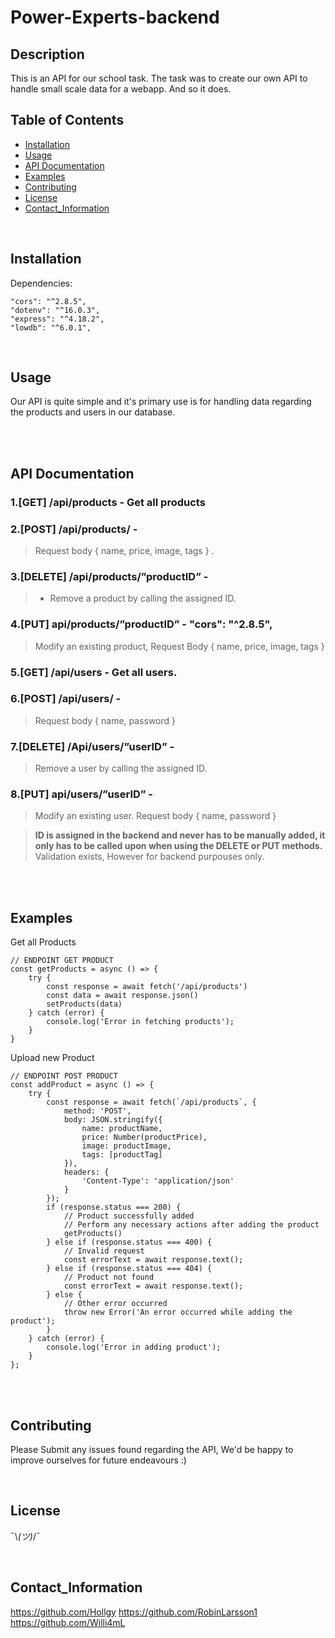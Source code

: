 # Power-Experts-backend

## Description
This is an API for our school task. The task was to create our own API to handle small scale data for a webapp.
And so it does.

## Table of Contents
- [Installation](#installation)
- [Usage](#usage)
- [API Documentation](#api-documentation)
- [Examples](#examples)
- [Contributing](#Contributing)
- [License](#License)
- [Contact_Information](#Contact_Information)





<br>


## Installation
<a name="installation"></a>
Dependencies:

    "cors": "^2.8.5",
    "dotenv": "^16.0.3",
    "express": "^4.18.2",
    "lowdb": "^6.0.1",

<br>

## Usage
<a name="usage"></a>
Our API is quite simple and it's primary use is for handling data regarding the products and users in our database. 




<br>
<br>



## API Documentation
<a name="api-documentation"></a>

### 1.[GET]  /api/products - Get all products
### 2.[POST]  /api/products/ - 
> Request body { name, price, image, tags } .
### 3.[DELETE] /api/products/”productID” -
> - Remove a product by calling the assigned ID.
### 4.[PUT] api/products/”productID” - "cors": "^2.8.5",
> Modify an existing product, Request Body { name, price, image, tags }
### 5.[GET] /api/users - Get all users.
### 6.[POST] /api/users/ - 
> Request body { name, password }
### 7.[DELETE]  /Api/users/”userID” -
> Remove a user by calling the assigned ID.
### 8.[PUT] api/users/”userID” -
> Modify an existing user. Request body { name, password }

> **ID is assigned in the backend and never has to be manually added, it only has to be called upon when using the DELETE or PUT methods.**
> Validation exists, However for backend purpouses only.




<br>
<br>


## Examples
<a name="examples"></a>
Get all Products 

    // ENDPOINT GET PRODUCT
    const getProducts = async () => {
        try {
            const response = await fetch('/api/products')
            const data = await response.json()
            setProducts(data)
        } catch (error) {
            console.log('Error in fetching products');
        }
    }
    
Upload new Product

    // ENDPOINT POST PRODUCT
    const addProduct = async () => {
        try {
            const response = await fetch(`/api/products`, {
                method: 'POST',
                body: JSON.stringify({
                    name: productName,
                    price: Number(productPrice),
                    image: productImage,
                    tags: [productTag]
                }),
                headers: {
                    'Content-Type': 'application/json'
                }
            });
            if (response.status === 200) {
                // Product successfully added
                // Perform any necessary actions after adding the product
                getProducts()
            } else if (response.status === 400) {
                // Invalid request
                const errorText = await response.text();
            } else if (response.status === 404) {
                // Product not found
                const errorText = await response.text();
            } else {
                // Other error occurred
                throw new Error('An error occurred while adding the product');
            }
        } catch (error) {
            console.log('Error in adding product');
        }
    };



<br>
<br>

## Contributing
Please Submit any issues found regarding the API, We'd be happy to improve ourselves for future endeavours :)


<br>

## License
¯\\_(ツ)_/¯ 


<br>


## Contact_Information
https://github.com/Hollgy
https://github.com/RobinLarsson1
https://github.com/Willi4mL


